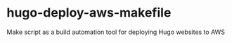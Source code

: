 # hugo-deploy-aws-makefile
Make script as a build automation tool for deploying Hugo websites to AWS
